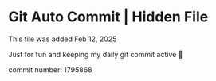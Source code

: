 # Git Auto Commit | Hidden File

This file was added Feb 12, 2025

Just for fun and keeping my daily git commit active 🤪

commit number: 1795868
